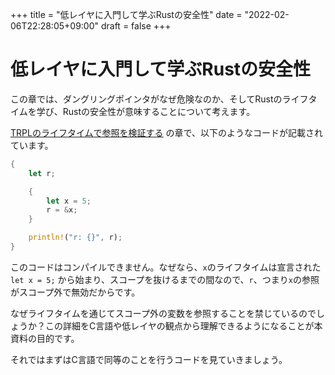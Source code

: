 +++
title = "低レイヤに入門して学ぶRustの安全性"
date = "2022-02-06T22:28:05+09:00"
draft = false
+++

# 低レイヤに入門して学ぶRustの安全性

この章では、ダングリングポインタがなぜ危険なのか、そしてRustのライフタイムを学び、Rustの安全性が意味することについて考えます。

[TRPLのライフタイムで参照を検証する](https://doc.rust-jp.rs/book-ja/ch10-03-lifetime-syntax.html) の章で、以下のようなコードが記載されています。

```rust
{
    let r;

    {
        let x = 5;
        r = &x;
    }

    println!("r: {}", r);
}
```

このコードはコンパイルできません。なぜなら、`x`のライフタイムは宣言された `let x = 5;` から始まり、スコープを抜けるまでの間なので、`r`、つまり`x`の参照がスコープ外で無効だからです。

なぜライフタイムを通じてスコープ外の変数を参照することを禁じているのでしょうか？この詳細をC言語や低レイヤの観点から理解できるようになることが本資料の目的です。

それではまずはC言語で同等のことを行うコードを見ていきましょう。

